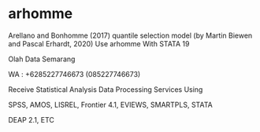 # arhomme
Arellano and Bonhomme (2017) quantile selection model (by Martin Biewen and Pascal Erhardt, 2020) Use arhomme With STATA 19

Olah Data Semarang

WA : +6285227746673 (085227746673)

Receive Statistical Analysis Data Processing Services Using

SPSS, AMOS, LISREL, Frontier 4.1, EVIEWS, SMARTPLS, STATA

DEAP 2.1, ETC
